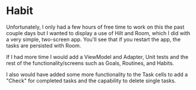 # Habit

Unfortunately, I only had a few hours of free time to work on this the past couple days but I wanted to display a use of Hilt and Room, which I did with a very simple, two-screen app. You'll see that if you restart the app, the tasks are persisted with Room. 

If I had more time I would add a ViewModel and Adapter, Unit tests and the rest of the functionality/screens such as Goals, Routines, and Habits. 

I also would have added some more functionality to the Task cells to add a "Check" for completed tasks and the capability to delete single tasks.
